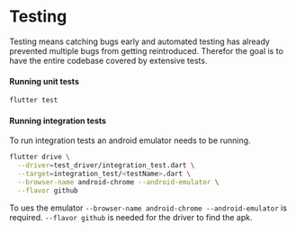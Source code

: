 # Testing

Testing means catching bugs early and automated testing has already prevented 
multiple bugs from getting reintroduced. Therefor the goal is to have the 
entire codebase covered by extensive tests.

#### Running unit tests

```bash
flutter test
```

#### Running integration tests

To run integration tests an android emulator needs to be running.

```bash
flutter drive \
  --driver=test_driver/integration_test.dart \
  --target=integration_test/<testName>.dart \
  --browser-name android-chrome --android-emulator \
  --flavor github
```

To ues the emulator `--browser-name android-chrome --android-emulator` is 
required. `--flavor github` is needed for the driver to find the apk.
